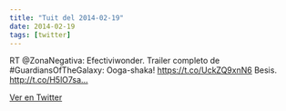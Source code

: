 ```yaml
---
title: "Tuit del 2014-02-19"
date: 2014-02-19
tags: [twitter]
---
```


RT @ZonaNegativa: Efectiviwonder. Trailer completo de #GuardiansOfTheGalaxy: Ooga-shaka! https://t.co/UckZQ9xnN6 Besis. http://t.co/H5lO7sa…



[Ver en Twitter](https://twitter.com/i/web/status/436031041384742912)
